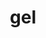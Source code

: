 ---
category: 3-letters
denotation: null
name: gel
reference_link: https://www.etymonline.com/word/gel
root_language: null
root_name: null
title: gel
type: free
word_sums:
- respelling: gel
  sum: 'Gel + '
---